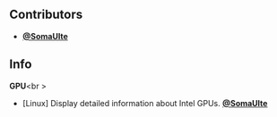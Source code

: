 ## Contributors

- **[@SomaUlte](https://github.com/SomaUlte)**


## Info

**GPU**<br \>

- [Linux] Display detailed information about Intel GPUs. **[@SomaUlte](https://github.com/SomaUlte)**
